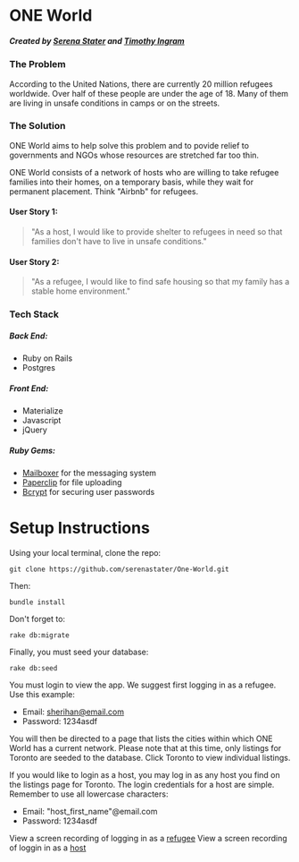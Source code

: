 # ONE World

##### Created by [Serena Stater](https://www.linkedin.com/in/serena-stater-912115111) and [Timothy Ingram](https://www.linkedin.com/in/timothy-ingram-40366852)



### The Problem

According to the United Nations, there are currently 20 million refugees worldwide. Over half of these people are under the age of 18. Many of them are living in unsafe conditions in camps or on the streets.

### The Solution

ONE World aims to help solve this problem and to povide relief to governments and NGOs whose resources are stretched far too thin.

ONE World consists of a network of hosts who are willing to take refugee families into their homes, on a temporary basis, while they wait for permanent placement. Think "Airbnb" for refugees.

#### User Story 1:

> "As a host, I would like to provide shelter to refugees in need so that families don't have to live in unsafe conditions."

#### User Story 2:

> "As a refugee, I would like to find safe housing so that my family has a stable home environment."

### Tech Stack

##### Back End: 

- Ruby on Rails
- Postgres 

##### Front End:

- Materialize
- Javascript
- jQuery

##### Ruby Gems:

- [Mailboxer](https://github.com/mailboxer/mailboxer) for the messaging system
- [Paperclip](https://github.com/thoughtbot/paperclip) for file uploading
- [Bcrypt](https://github.com/codahale/bcrypt-ruby) for securing user passwords

# Setup Instructions
 
 Using your local terminal, clone the repo:
 ```
 git clone https://github.com/serenastater/One-World.git
 ```
 Then:
 ```
 bundle install
 ```
 Don't forget to:
 ```
 rake db:migrate
 ```
 Finally, you must seed your database:
 ```
 rake db:seed
 ```
You must login to view the app. We suggest first logging in as a refugee. Use this example:
- Email: sherihan@email.com
- Password: 1234asdf

You will then be directed to a page that lists the cities within which ONE World has a current network. Please note that at this time, only listings for Toronto are seeded to the database. Click Toronto to view individual listings.

If you would like to login as a host, you may log in as any host you find on the listings page for Toronto. The login credentials for a host are simple. Remember to use all lowercase characters:
- Email: "host_first_name"@email.com
- Password: 1234asdf

View a screen recording of logging in as a [refugee](https://www.youtube.com/watch?v=BmFIQASY51E)
View a screen recording of loggin in as a [host](https://youtu.be/OcIsvix78nk)
